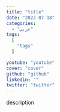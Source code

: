 ```yaml
---
title: "title"
date: "2022-07-18"
categories:
  - "عربي"
tags:
  [
    "tags"
  ]

youtube: "youtube"
cover: "cover"
github: "github"
linkedin: ""
twitter: "twitter"
---
```



description
